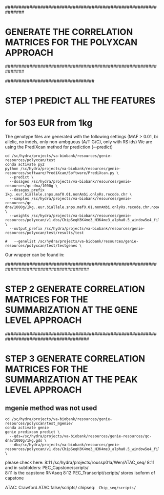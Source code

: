 ###############################################################
# GENERATE THE CORRELATION MATRICES FOR THE POLYXCAN APPROACH #
###############################################################

#################################
# STEP 1 PREDICT ALL THE FEATURES 
# for 503 EUR from 1kg

The genotype files are generated with the following settings (MAF > 0.01, bi allelic, no indels, only non-ambguous (A/T G/C), only with RS ids)
We are using the PrediXcan method for prediction (--predict)
```
cd /sc/hydra/projects/va-biobank/resources/genie-resources/polyxcan/test
conda activate py2
python /sc/hydra/projects/va-biobank/resources/genie-resources/software/PrediXcan/Software/PrediXcan.py \
  --predict \
  --dosages /sc/hydra/projects/va-biobank/resources/genie-resources/qc-dna/1000g \
  --dosages_prefix 1kg..eur.biallele.snps.maf0.01.nonAmbi.onlyRs.recode.chr \
  --samples /sc/hydra/projects/va-biobank/resources/genie-resources/qc-dna/1000g/1kg..eur.biallele.snps.maf0.01.nonAmbi.onlyRs.recode.chr.nosex \
  --weights /sc/hydra/projects/va-biobank/resources/genie-resources/polyxcan/v1.dbs/ChipSeqH3K4me3_H3K4me3_alpha0.5_window5e4_filtered.db \
  --output_prefix /sc/hydra/projects/va-biobank/resources/genie-resources/polyxcan/test/results/test

#   --genelist /sc/hydra/projects/va-biobank/resources/genie-resources/polyxcan/test/testgenes \
```
Our wrapper can be found in:


#######################################################################################
# STEP 2 GENERATE CORRELATION MATRICES FOR THE SUMMARIZATION AT THE GENE LEVEL APPROACH



#######################################################################################
# STEP 3 GENERATE CORRELATION MATRICES FOR THE SUMMARIZATION AT THE PEAK LEVEL APPROACH




## mgenie method was not used
```
cd /sc/hydra/projects/va-biobank/resources/genie-resources/polyxcan/test_mgenie/
conda activate genie
genie predixcan predict \
  --gds=/sc/hydra/projects/va-biobank/resources/genie-resources/qc-dna/1000g/1kg.gds \
  --db=/sc/hydra/projects/va-biobank/resources/genie-resources/polyxcan/v1.dbs/ChipSeqH3K4me3_H3K4me3_alpha0.5_window5e4_filtered.db \
```  



please check here:
8:11
/sc/hydra/projects/roussp01a/Wen/ATAC_seq/
8:11
and in subfolders: PEC_Capstone/scripts/  
8:11
is the capstone RNAseq
8:12
PEC_Transcript/scripts/  stores isoform of capstone

ATAC: Crawford.ATAC.false/scripts/  chipseq: ` Chip_seq/scripts/`




